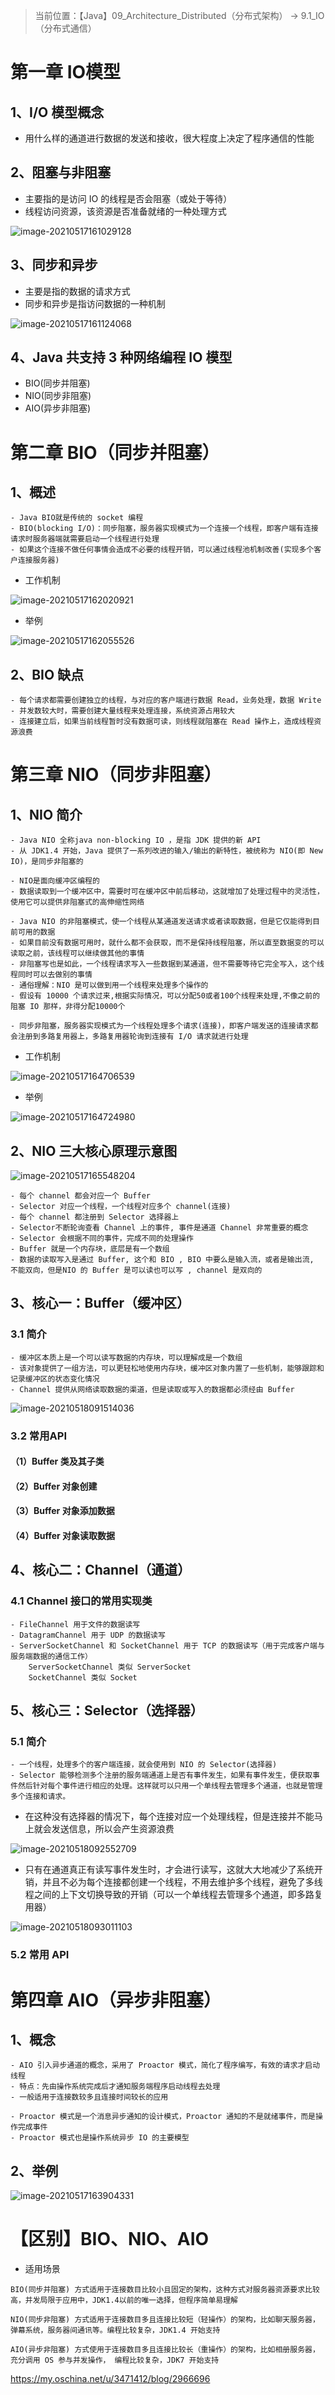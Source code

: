 > 当前位置：【Java】09_Architecture_Distributed（分布式架构） -> 9.1_IO（分布式通信）



# 第一章 IO模型

## 1、I/O 模型概念

- 用什么样的通道进行数据的发送和接收，很大程度上决定了程序通信的性能



## 2、阻塞与非阻塞

- 主要指的是访问 IO 的线程是否会阻塞（或处于等待）
- 线程访问资源，该资源是否准备就绪的一种处理方式

![image-20210517161029128](image/image-20210517161029128.png)



## 3、同步和异步

- 主要是指的数据的请求方式
- 同步和异步是指访问数据的一种机制

![image-20210517161124068](image/image-20210517161124068.png)



## 4、Java 共支持 3 种网络编程 IO 模型

- BIO(同步并阻塞)
- NIO(同步非阻塞)
- AIO(异步非阻塞)



# 第二章 BIO（同步并阻塞）

## 1、概述

```
- Java BIO就是传统的 socket 编程
- BIO(blocking I/O)：同步阻塞，服务器实现模式为一个连接一个线程，即客户端有连接请求时服务器端就需要启动一个线程进行处理
- 如果这个连接不做任何事情会造成不必要的线程开销，可以通过线程池机制改善(实现多个客户连接服务器)
```

- 工作机制

![image-20210517162020921](image/image-20210517162020921.png)

- 举例

![image-20210517162055526](image/image-20210517162055526.png)

## 2、BIO 缺点

```
- 每个请求都需要创建独立的线程，与对应的客户端进行数据 Read，业务处理，数据 Write
- 并发数较大时，需要创建大量线程来处理连接，系统资源占用较大
- 连接建立后，如果当前线程暂时没有数据可读，则线程就阻塞在 Read 操作上，造成线程资源浪费
```



# 第三章 NIO（同步非阻塞）

## 1、NIO 简介

```
- Java NIO 全称java non-blocking IO ，是指 JDK 提供的新 API
- 从 JDK1.4 开始，Java 提供了一系列改进的输入/输出的新特性，被统称为 NIO(即 New IO)，是同步非阻塞的

- NIO是面向缓冲区编程的
- 数据读取到一个缓冲区中，需要时可在缓冲区中前后移动，这就增加了处理过程中的灵活性，使用它可以提供非阻塞式的高伸缩性网络

- Java NIO 的非阻塞模式，使一个线程从某通道发送请求或者读取数据，但是它仅能得到目前可用的数据
- 如果目前没有数据可用时，就什么都不会获取，而不是保持线程阻塞，所以直至数据变的可以读取之前，该线程可以继续做其他的事情
- 非阻塞写也是如此，一个线程请求写入一些数据到某通道，但不需要等待它完全写入，这个线程同时可以去做别的事情
- 通俗理解：NIO 是可以做到用一个线程来处理多个操作的
- 假设有 10000 个请求过来,根据实际情况，可以分配50或者100个线程来处理,不像之前的阻塞 IO 那样，非得分配10000个

- 同步非阻塞，服务器实现模式为一个线程处理多个请求(连接)，即客户端发送的连接请求都会注册到多路复用器上，多路复用器轮询到连接有 I/O 请求就进行处理
```

- 工作机制

![image-20210517164706539](image/image-20210517164706539.png)

- 举例

![image-20210517164724980](image/image-20210517164724980.png)



## 2、NIO 三大核心原理示意图

![image-20210517165548204](image/image-20210517165548204.png)

```
- 每个 channel 都会对应一个 Buffer
- Selector 对应一个线程，一个线程对应多个 channel(连接) 
- 每个 channel 都注册到 Selector 选择器上
- Selector不断轮询查看 Channel 上的事件, 事件是通道 Channel 非常重要的概念
- Selector 会根据不同的事件，完成不同的处理操作
- Buffer 就是一个内存块，底层是有一个数组
- 数据的读取写入是通过 Buffer, 这个和 BIO , BIO 中要么是输入流，或者是输出流, 不能双向，但是NIO 的 Buffer 是可以读也可以写 , channel 是双向的
```



## 3、核心一：Buffer（缓冲区）

### 3.1 简介

```
- 缓冲区本质上是一个可以读写数据的内存块，可以理解成是一个数组
- 该对象提供了一组方法，可以更轻松地使用内存块，缓冲区对象内置了一些机制，能够跟踪和记录缓冲区的状态变化情况
- Channel 提供从网络读取数据的渠道，但是读取或写入的数据都必须经由 Buffer
```

![image-20210518091514036](image/image-20210518091514036.png)

### 3.2 常用API

#### （1）Buffer 类及其子类

#### （2）Buffer 对象创建

#### （3）Buffer 对象添加数据

#### （4）Buffer 对象读取数据



## 4、核心二：Channel（通道）

### 4.1 Channel 接口的常用实现类

```
- FileChannel 用于文件的数据读写
- DatagramChannel 用于 UDP 的数据读写
- ServerSocketChannel 和 SocketChannel 用于 TCP 的数据读写（用于完成客户端与服务端数据的通信工作）
	ServerSocketChannel 类似 ServerSocket
	SocketChannel 类似 Socket
```



## 5、核心三：Selector（选择器）

### 5.1 简介

```
- 一个线程，处理多个的客户端连接，就会使用到 NIO 的 Selector(选择器)
- Selector 能够检测多个注册的服务端通道上是否有事件发生，如果有事件发生，便获取事件然后针对每个事件进行相应的处理。这样就可以只用一个单线程去管理多个通道，也就是管理多个连接和请求。
```

- 在这种没有选择器的情况下，每个连接对应一个处理线程，但是连接并不能马上就会发送信息，所以会产生资源浪费

![image-20210518092552709](image/image-20210518092552709.png)

- 只有在通道真正有读写事件发生时，才会进行读写，这就大大地减少了系统开销，并且不必为每个连接都创建一个线程，不用去维护多个线程，避免了多线程之间的上下文切换导致的开销（可以一个单线程去管理多个通道，即多路复用器）

![image-20210518093011103](image/image-20210518093011103.png)

### 5.2 常用 API



# 第四章 AIO（异步非阻塞）

## 1、概念

```
- AIO 引入异步通道的概念，采用了 Proactor 模式，简化了程序编写，有效的请求才启动线程
- 特点：先由操作系统完成后才通知服务端程序启动线程去处理
- 一般适用于连接数较多且连接时间较长的应用

- Proactor 模式是一个消息异步通知的设计模式，Proactor 通知的不是就绪事件，而是操作完成事件
- Proactor 模式也是操作系统异步 IO 的主要模型
```

 

## 2、举例

![image-20210517163904331](image/image-20210517163904331.png)



# 【区别】BIO、NIO、AIO

- 适用场景

```
BIO(同步并阻塞) 方式适用于连接数目比较小且固定的架构，这种方式对服务器资源要求比较高，并发局限于应用中，JDK1.4以前的唯一选择，但程序简单易理解

NIO(同步非阻塞) 方式适用于连接数目多且连接比较短（轻操作）的架构，比如聊天服务器，弹幕系统，服务器间通讯等。编程比较复杂，JDK1.4 开始支持

AIO(异步非阻塞) 方式使用于连接数目多且连接比较长（重操作）的架构，比如相册服务器，充分调用 OS 参与并发操作， 编程比较复杂，JDK7 开始支持
```







https://my.oschina.net/u/3471412/blog/2966696

